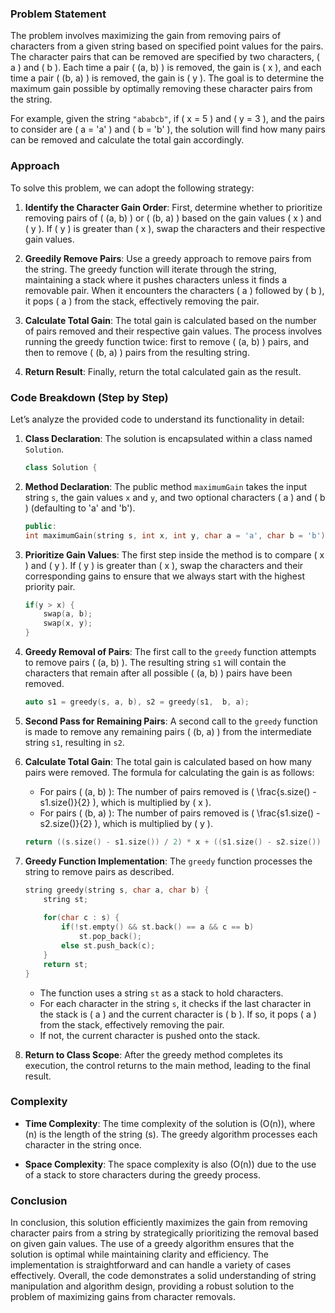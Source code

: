 ### Problem Statement

The problem involves maximizing the gain from removing pairs of characters from a given string based on specified point values for the pairs. The character pairs that can be removed are specified by two characters, \( a \) and \( b \). Each time a pair \( (a, b) \) is removed, the gain is \( x \), and each time a pair \( (b, a) \) is removed, the gain is \( y \). The goal is to determine the maximum gain possible by optimally removing these character pairs from the string.

For example, given the string `"ababcb"`, if \( x = 5 \) and \( y = 3 \), and the pairs to consider are \( a = 'a' \) and \( b = 'b' \), the solution will find how many pairs can be removed and calculate the total gain accordingly.

### Approach

To solve this problem, we can adopt the following strategy:

1. **Identify the Character Gain Order**: First, determine whether to prioritize removing pairs of \( (a, b) \) or \( (b, a) \) based on the gain values \( x \) and \( y \). If \( y \) is greater than \( x \), swap the characters and their respective gain values.

2. **Greedily Remove Pairs**: Use a greedy approach to remove pairs from the string. The greedy function will iterate through the string, maintaining a stack where it pushes characters unless it finds a removable pair. When it encounters the characters \( a \) followed by \( b \), it pops \( a \) from the stack, effectively removing the pair.

3. **Calculate Total Gain**: The total gain is calculated based on the number of pairs removed and their respective gain values. The process involves running the greedy function twice: first to remove \( (a, b) \) pairs, and then to remove \( (b, a) \) pairs from the resulting string.

4. **Return Result**: Finally, return the total calculated gain as the result.

### Code Breakdown (Step by Step)

Let’s analyze the provided code to understand its functionality in detail:

1. **Class Declaration**: The solution is encapsulated within a class named `Solution`.

    ```cpp
    class Solution {
    ```

2. **Method Declaration**: The public method `maximumGain` takes the input string `s`, the gain values `x` and `y`, and two optional characters \( a \) and \( b \) (defaulting to 'a' and 'b').

    ```cpp
    public:
    int maximumGain(string s, int x, int y, char a = 'a', char b = 'b') {
    ```

3. **Prioritize Gain Values**: The first step inside the method is to compare \( x \) and \( y \). If \( y \) is greater than \( x \), swap the characters and their corresponding gains to ensure that we always start with the highest priority pair.

    ```cpp
    if(y > x) {
        swap(a, b);
        swap(x, y);
    }
    ```

4. **Greedy Removal of Pairs**: The first call to the `greedy` function attempts to remove pairs \( (a, b) \). The resulting string `s1` will contain the characters that remain after all possible \( (a, b) \) pairs have been removed.

    ```cpp
    auto s1 = greedy(s, a, b), s2 = greedy(s1,  b, a);
    ```

5. **Second Pass for Remaining Pairs**: A second call to the `greedy` function is made to remove any remaining pairs \( (b, a) \) from the intermediate string `s1`, resulting in `s2`.

6. **Calculate Total Gain**: The total gain is calculated based on how many pairs were removed. The formula for calculating the gain is as follows:
   - For pairs \( (a, b) \): The number of pairs removed is \( \frac{s.size() - s1.size()}{2} \), which is multiplied by \( x \).
   - For pairs \( (b, a) \): The number of pairs removed is \( \frac{s1.size() - s2.size()}{2} \), which is multiplied by \( y \).

    ```cpp
    return ((s.size() - s1.size()) / 2) * x + ((s1.size() - s2.size()) / 2) * y;
    ```

7. **Greedy Function Implementation**: The `greedy` function processes the string to remove pairs as described.

    ```cpp
    string greedy(string s, char a, char b) {
        string st;
        
        for(char c : s) {
            if(!st.empty() && st.back() == a && c == b)
                st.pop_back();
            else st.push_back(c);
        }
        return st;
    }
    ```

    - The function uses a string `st` as a stack to hold characters.
    - For each character in the string `s`, it checks if the last character in the stack is \( a \) and the current character is \( b \). If so, it pops \( a \) from the stack, effectively removing the pair.
    - If not, the current character is pushed onto the stack.

8. **Return to Class Scope**: After the greedy method completes its execution, the control returns to the main method, leading to the final result.

### Complexity

- **Time Complexity**: The time complexity of the solution is \(O(n)\), where \(n\) is the length of the string \(s\). The greedy algorithm processes each character in the string once.

- **Space Complexity**: The space complexity is also \(O(n)\) due to the use of a stack to store characters during the greedy process.

### Conclusion

In conclusion, this solution efficiently maximizes the gain from removing character pairs from a string by strategically prioritizing the removal based on given gain values. The use of a greedy algorithm ensures that the solution is optimal while maintaining clarity and efficiency. The implementation is straightforward and can handle a variety of cases effectively. Overall, the code demonstrates a solid understanding of string manipulation and algorithm design, providing a robust solution to the problem of maximizing gains from character removals.
